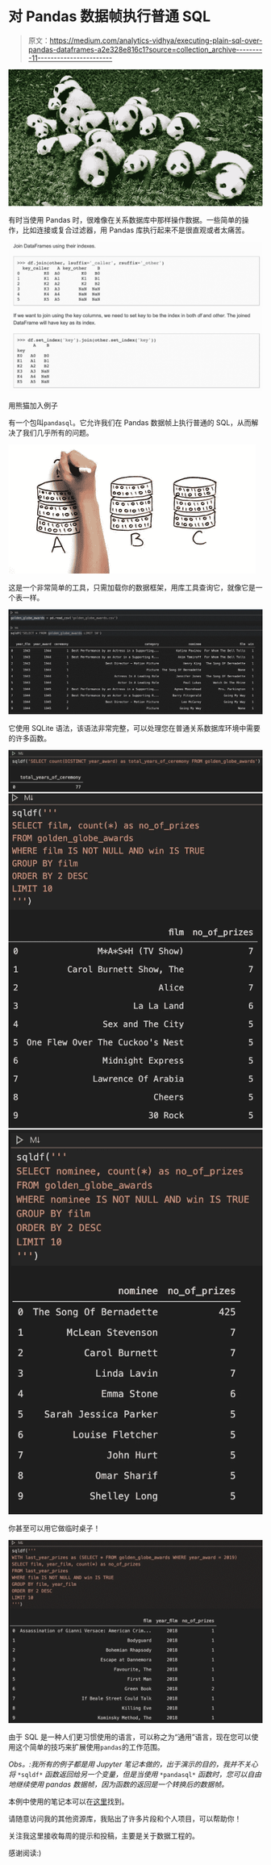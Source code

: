 # 对 Pandas 数据帧执行普通 SQL

> 原文：<https://medium.com/analytics-vidhya/executing-plain-sql-over-pandas-dataframes-a2e328e816c1?source=collection_archive---------11----------------------->

![](img/2334c81bb03dd0d11cd004be89b5215c.png)

有时当使用 Pandas 时，很难像在关系数据库中那样操作数据。一些简单的操作，比如连接或复合过滤器，用 Pandas 库执行起来不是很直观或者太痛苦。

![](img/c64b6da3e1e89d57ebeaf0454e0bf7cf.png)

用熊猫加入例子

有一个包叫`pandasql`。它允许我们在 Pandas 数据帧上执行普通的 SQL，从而解决了我们几乎所有的问题。

![](img/791185918314248b9b4bbd81e33a93ee.png)

这是一个非常简单的工具，只需加载你的数据框架，用库工具查询它，就像它是一个表一样。

![](img/46053ac222e0851cd6d19fb4ad6a99a7.png)

它使用 SQLite 语法，该语法非常完整，可以处理您在普通关系数据库环境中需要的许多函数。

![](img/ffa24d769570e507e07248cd2c4310e3.png)![](img/220e25e35d6617c51f72e6991e42f546.png)![](img/2c7071fbba4cbcb0b30351b7daafc6a0.png)

你甚至可以用它做临时桌子！

![](img/39801ad0a574f085b1ff603128fecbc2.png)

由于 SQL 是一种人们更习惯使用的语言，可以称之为“通用”语言，现在您可以使用这个简单的技巧来扩展使用`pandas`的工作范围。

*Obs。:我所有的例子都是用 Jupyter 笔记本做的，出于演示的目的，我并不关心将* `*sqldf*` *函数返回给另一个变量，但是当使用* `*pandasql*` *函数时，您可以自由地继续使用 pandas 数据帧，因为函数的返回是一个转换后的数据帧。*

本例中使用的笔记本可以在[这里](https://github.com/ap3xx/python-contributions/blob/master/pandas/pandasql.ipynb)找到。

请随意访问我的其他资源库，我贴出了许多片段和个人项目，可以帮助你！

关注我这里接收每周的提示和投稿，主要是关于数据工程的。

感谢阅读:)